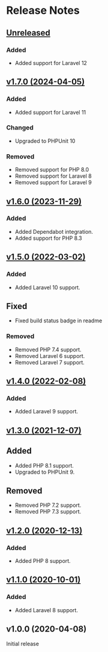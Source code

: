 # Release Notes

## [Unreleased](https://github.com/markwalet/laravel-packagist/compare/v1.7.0...master)

### Added
- Added support for Laravel 12

## [v1.7.0 (2024-04-05)](https://github.com/markwalet/laravel-packagist/compare/v1.6.0...v1.7.0)

### Added
- Added support for Laravel 11

### Changed
- Upgraded to PHPUnit 10

### Removed
- Removed support for PHP 8.0
- Removed support for Laravel 8
- Removed support for Laravel 9

## [v1.6.0 (2023-11-29)](https://github.com/markwalet/laravel-packagist/compare/v1.5.0...v1.6.0)

### Added
- Added Dependabot integration.
- Added support for PHP 8.3

## [v1.5.0 (2022-03-02)](https://github.com/markwalet/laravel-packagist/compare/v1.4.0...v1.5.0)

### Added
- Added Laravel 10 support.

## Fixed
- Fixed build status badge in readme

### Removed
- Removed PHP 7.4 support.
- Removed Laravel 6 support.
- Removed Laravel 7 support.

## [v1.4.0 (2022-02-08)](https://github.com/markwalet/laravel-packagist/compare/v1.3.0...v1.4.0)

### Added
- Added Laravel 9 support.

## [v1.3.0 (2021-12-07)](https://github.com/markwalet/laravel-packagist/compare/v1.2.0...v1.3.0)

## Added
- Added PHP 8.1 support.
- Upgraded to PHPUnit 9.

## Removed
- Removed PHP 7.2 support.
- Removed PHP 7.3 support.

## [v1.2.0 (2020-12-13)](https://github.com/markwalet/laravel-packagist/compare/v1.1.0...v1.2.0)

### Added 
- Added PHP 8 support.

## [v1.1.0 (2020-10-01)](https://github.com/markwalet/laravel-packagist/compare/v1.0.0...v1.1.0)

### Added
- Added Laravel 8 support.

## v1.0.0 (2020-04-08)

Initial release
